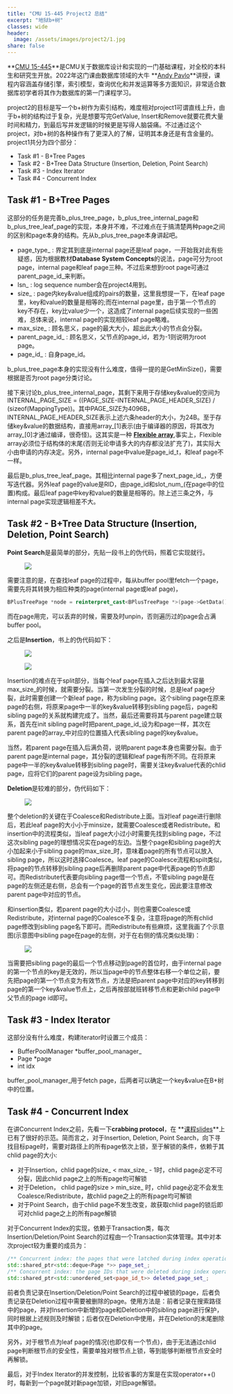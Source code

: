 ```yaml
---
title: "CMU 15-445 Project2 总结"  
excerpt: "地狱b+树"
classes: wide
header:
  image: /assets/images/project2/1.jpg  
share: false
---
```


**[CMU 15-445](https://15445.courses.cs.cmu.edu/fall2022/)**是CMU关于数据库设计和实现的一门基础课程，对全校的本科生和研究生开放。2022年这门课由数据库领域的大牛 **[Andy Pavlo](http://www.cs.cmu.edu/~pavlo/)**讲授，课程内容涵盖存储引擎，索引模型，查询优化和并发运算等多方面知识，非常适合数据库初学者将其作为数据库的第一门课程学习。

project2的目标是写一个b+树作为索引结构，难度相对project1可谓直线上升，由于b+树的结构过于复杂，光是想要写完GetValue, Insert和Remove就要花费大量时间和精力，到最后写并发逻辑的时候更是写得人脑袋痛。不过通过这个project，对b+树的各种操作有了更深入的了解，证明其本身还是有含金量的。project1共分为四个部分：

  * Task #1 - B+Tree Pages
  * Task #2 - B+Tree Data Structure (Insertion, Deletion, Point Search)
  * Task #3 - Index Iterator
  * Task #4 - Concurrent Index

## Task #1 - B+Tree Pages

这部分的任务是完善b_plus_tree_page，b_plus_tree_internal_page和b_plus_tree_leaf_page的实现，本身并不难，不过难点在于搞清楚两种page之间的区别和page本身的结构。先从b_plus_tree_page本身讲起吧。

  * page_type_ : 界定其到底是internal page还是leaf page，一开始我对此有些疑惑，因为根据教材**Database System Concepts**的说法，page可分为root page，internal page和leaf page三种。不过后来想到root page可通过parent_page_id_来判断。
  * lsn_ : log sequence number会在project4用到。
  * size_ : page内key&value组成的pairs的数量，这里我想提一下，在leaf page里，key和value的数量是相等的;而在internal page里，由于第一个节点的key不存在，key比value少一个，这造成了internal page后续实现的一些困难，总体来说，internal page的实现相较leaf page略难。
  * max_size_ : 顾名思义，page的最大大小，超出此大小的节点会分裂。
  * parent_page_id_ : 顾名思义，父节点的page_id，若为-1则说明为root page。
  * page_id_ : 自身page_id。

b_plus_tree_page本身的实现没有什么难度，值得一提的是GetMinSize()，需要根据是否为root page分类讨论。

接下来讨论b_plus_tree_internal_page，其剩下来用于存储key&value的空间为INTERNAL_PAGE_SIZE = ((PAGE_SIZE-INTERNAL_PAGE_HEADER_SIZE) / (sizeof(MappingType))。其中PAGE_SIZE为4096B，INTERNAL_PAGE_HEADER_SIZE表示上述六条header的大小，为24B。至于存储key&value的数据结构，直接用array_[1]表示(由于编译器的原因，将其改为array_[0]才通过编译，很奇怪)。这其实是一种 **[Flexible array](https://en.wikipedia.org/wiki/Flexible_array_member)**,事实上，Flexible array必须位于结构体的末尾(否则无论申请多大的内存都没法扩充了)，其实际大小由申请的内存决定。另外，internal page中value是page_id_t，和leaf page不一样。

最后是b_plus_tree_leaf_page。其相比internal page多了next_page_id_，方便写迭代器。另外leaf page的value是RID，由page_id和slot_num_(在page中的位置)构成。最后leaf page中key和value的数量是相等的。除上述三条之外，与internal page实现逻辑相差不大。

## Task #2 - B+Tree Data Structure (Insertion, Deletion, Point Search)

**Point Search**是最简单的部分，先贴一段书上的伪代码，照着它实现就行。

<figure>
    <a href="/assets/images/project2/2.jpg"><img src="/assets/images/project2/2.jpg "></a>
</figure>

需要注意的是，在查找leaf page的过程中，每从buffer pool里fetch一个page，需要先将其转换为相应种类的page(internal page或leaf page)，

```c++
BPlusTreePage *node = reinterpret_cast<BPlusTreePage *>(page->GetData());
```

而在page用完，可以丢弃的时候，需要及时unpin，否则遍历过的page会占满buffer pool。

之后是**Insertion**，书上的伪代码如下：

<figure>
    <a href="/assets/images/project2/3.jpg"><img src="/assets/images/project2/3.jpg "></a>
</figure>

<figure>
    <a href="/assets/images/project2/4.jpg"><img src="/assets/images/project2/4.jpg "></a>
</figure>

Insertion的难点在于split部分，当每个leaf page在插入之后达到最大容量max_size_的时候，就需要分裂。当第一次发生分裂的时候，总是leaf page分裂，此时需要创建一个新leaf page，称为sibling page。这个sibling page在原来page的右侧，将原来page中一半的key&value转移到sibling page后，page和sibling page的关系就构建完成了。当然，最后还需要将其与parent page建立联系，首先在init sibling page时把parent_page_id_设为和page一样，其次在parent page的array_中对应的位置插入代表sibling page的key&value。

当然，若parent page在插入后满负荷，说明parent page本身也需要分裂。由于parent page是internal page，其分裂的逻辑和leaf page有所不同。在将原来page中一半的key&value转移到sibling page时，需要关注key&value代表的chlid page，应将它们的parent page设为sibling page。

**Deletion**是较难的部分，伪代码如下：

<figure>
    <a href="/assets/images/project2/5.jpg"><img src="/assets/images/project2/5.jpg "></a>
</figure>

整个deletion的关键在于Coalesce和Redistribute上面。当对leaf page进行删除后，若此leaf page的大小小于minsize，就需要Coalesce或者Redistribute。和insertion中的流程类似，当leaf page大小过小时需要先找到sibling page，不过这次sibling page的理想情况实在page的左边。当整个page和sibling page的大小加起来小于sibling page的max_size_时，意味着page的所有节点可以放入sibling page，所以这时选择Coalesce。leaf page的Coalesce流程和spilt类似，将page的节点转移到sibling page后再删除parent page中代表page的节点即可。而Redistribute代表要向sibling page借一个节点，不管sibling page是在page的左侧还是右侧，总会有一个page的首节点发生变化，因此要注意修改parent page中对应的节点。

和insertion类似，若parent page的大小过小，则也需要Coalesce或Redistribute，对internal page的Coalesce不复杂，注意将page的所有chlid page修改到sibling page名下即可。而Redistribute有些麻烦，这里我画了个示意图(示意图中sibling page在page的左侧，对于在右侧的情况类似处理)：

<figure>
    <a href="/assets/images/project2/6.jpg"><img src="/assets/images/project2/6.jpg "></a>
</figure>

当需要把sibling page的最后一个节点移动到page的首位时，由于internal page的第一个节点的key是无效的，所以当page中的节点整体右移一个单位之前，要先把page的第一个节点变为有效节点，方法是把parent page中对应的key转移到page的第一个key&value节点上，之后再按部就班转移节点和更新child page中父节点的page id即可。


## Task #3 - Index Iterator

这部分没有什么难度，构建iterator时设置三个成员：

  * BufferPoolManager *buffer_pool_manager_
  * Page *page
  * int idx

buffer_pool_manager_用于fetch page，后两者可以确定一个key&value在B+树中的位置。

## Task #4 - Concurrent Index

在讲Concurrent Index之前，先看一下**crabbing protocol**，在 **[课程slides](https://15445.courses.cs.cmu.edu/fall2022/slides/09-indexconcurrency.pdf)**上已有了很好的示范。简而言之，对于Insertion, Deletion, Point Search，向下寻找目标page时，需要对路径上的所有page依次上锁，至于解锁的条件，依赖于其chlid page的大小:

  * 对于Insertion，chlid page的size_ < max_size_ - 1时，chlid page必定不可分裂，因此chlid page之上的所有page均可解锁
  * 对于Deletion， chlid page的size > min_size_ 时，chlid page必定不会发生Coalesce/Redistribute，故chlid page之上的所有page均可解锁
  * 对于Point Search，由于chlid page不发生改变，故获取chlid page的锁后即可对chlid page之上的所有page解锁

对于Concurrent Index的实现，依赖于Transaction类，每次Insertion/Deletion/Point Search的过程由一个Transaction实体管理。其中对本次project较为重要的成员为：

```c++
/** Concurrent index: the pages that were latched during index operation. */
std::shared_ptr<std::deque<Page *>> page_set_;
/** Concurrent index: the page IDs that were deleted during index operation.*/
std::shared_ptr<std::unordered_set<page_id_t>> deleted_page_set_;
```

前者负责记录在Insertion/Deletion/Point Search的过程中被锁的page，后者负责记录在Deletion过程中需要被删除的page。使用方法是：前者记录在搜索路径中的page，并对Insertion中新增的page和Deletion中的sibling page进行保护，同时根据上述规则及时解锁；后者仅在Deletion中使用，并在Deletion的末尾删除其中的page。

另外，对于根节点为leaf page的情况(也即仅有一个节点)，由于无法通过chlid page判断根节点的安全性，需要单独对根节点上锁，等到能够判断根节点安全时再解锁。

最后，对于Index Iterator的并发控制，比较省事的方案是在实现operator++()时，每新到一个page就对新page加锁，对旧page解锁。


